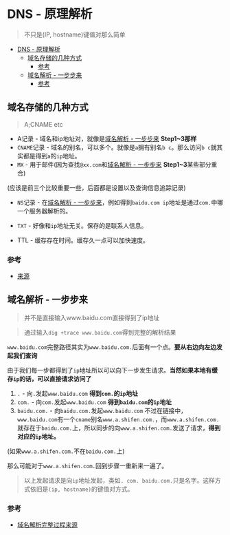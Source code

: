 # DNS - 原理解析
> 不只是(IP, hostname)键值对那么简单

<!-- TOC -->

- [DNS - 原理解析](#dns---原理解析)
  - [域名存储的几种方式](#域名存储的几种方式)
    - [参考](#参考)
  - [域名解析 - 一步步来](#域名解析---一步步来)
    - [参考](#参考-1)

<!-- /TOC -->

## 域名存储的几种方式

> A;CNAME etc

* A记录 - 域名和ip地址对，就像是[域名解析 - 一步步来](#域名解析---一步步来) **Step1~3那样**
* `CNAME`记录 - 域名的别名，可以多个。就像是`a`拥有别名`b c`。那么访问`b c`就其实都是得到`a`的`ip`地址。
* `MX` - 用于邮件(因为查找`@xx.com`和[域名解析 - 一步步来](#域名解析---一步步来) **Step1~3**某些部分重合)

(应该是前三个比较重要一些，后面都是设置以及查询信息追踪记录)

* `NS`记录 - 在[域名解析 - 一步步来](#域名解析---一步步来)，例如得到`baidu.com ip`地址是通过`com.`中哪一个服务器解析的。
* `TXT` - 好像和`ip`地址无关。保存的是联系人信息。

* TTL - 缓存存在时间。缓存久一点可以加快速度。

### 参考

* [来源](http://coolnull.com/53.html)

## 域名解析 - 一步步来

> 并不是直接输入www.baidu.com直接得到了ip地址

> 通过输入`dig +trace www.baidu.com`得到完整的解析结果

`www.baidu.com`完整路径其实为`www.baidu.com.`后面有一个点。**要从右边向左边发起我们查询**

由于我们每一步都得到了`ip`地址所以可以向下一步发生请求。**当然如果本地有缓存`ip`的话，可以直接请求访问了**

1. `.` - 向`.`发起`www.baidu.com` **得到`com.`的`ip`地址**
2. `com.` - 向`com.`发起`www.baidu.com` **得到`baidu.com`的`ip`地址**
3. `baidu.com.` - 向`baidu.com.`发起`www.baidu.com` 不过在链接中，`www.baidu.com`有一个`cname`别名`www.a.shifen.com.`，而`www.a.shifen.com.`就存在于`baidu.com.`上，所以同步的向`www.a.shifen.com.`发送了请求，**得到对应的`ip`地址。**

(如果`www.a.shifen.com.`不在`baidu.com.`上)

那么可能对于`www.a.shifen.com.`回到步骤一重新来一遍了。

> 以上发起请求是向`ip`地址发起，类如`. com. baidu.com.`只是名字。这样方式依旧是`(ip, hostname)`的键值对方式。

### 参考

* [域名解析完整过程来源](https://www.cnblogs.com/YDDMAX/p/5598196.html)
